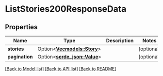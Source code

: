 # ListStories200ResponseData

## Properties

Name | Type | Description | Notes
------------ | ------------- | ------------- | -------------
**stories** | Option<[**Vec<models::Story>**](Story.md)> |  | [optional]
**pagination** | Option<[**serde_json::Value**](.md)> |  | [optional]

[[Back to Model list]](../README.md#documentation-for-models) [[Back to API list]](../README.md#documentation-for-api-endpoints) [[Back to README]](../README.md)


